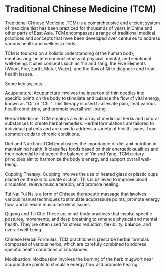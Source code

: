 # Traditional Chinese Medicine (TCM) 

Traditional Chinese Medicine (TCM) is a comprehensive and ancient system of medicine that has been practiced for thousands of years in China and other parts of East Asia. TCM encompasses a range of traditional medical practices and concepts that have been developed over centuries to address various health and wellness needs. 

TCM is founded on a holistic understanding of the human body, emphasizing the interconnectedness of physical, mental, and emotional well-being. It uses concepts such as Yin and Yang, the Five Elements (Wood, Fire, Earth, Metal, Water), and the flow of Qi to diagnose and treat health issues.

Some key aspects…

Acupuncture: Acupuncture involves the insertion of thin needles into specific points on the body to stimulate and balance the flow of vital energy, known as "Qi" or "Chi." This therapy is used to alleviate pain, treat various health conditions, and promote overall well-being.

Herbal Medicine: TCM employs a wide array of medicinal herbs and natural substances to create herbal remedies. Herbal formulations are tailored to individual patients and are used to address a variety of health issues, from common colds to chronic conditions.

Diet and Nutrition: TCM emphasizes the importance of diet and nutrition in maintaining health. It classifies foods based on their energetic qualities and their potential to influence the balance of Yin and Yang. TCM dietary principles aim to harmonize the body's energy and support overall well-being.

Cupping Therapy: Cupping involves the use of heated glass or plastic cups placed on the skin to create suction. This is believed to improve blood circulation, relieve muscle tension, and promote healing.

Tui Na: Tui Na is a form of Chinese therapeutic massage that involves various manual techniques to stimulate acupressure points, promote energy flow, and alleviate musculoskeletal issues.

Qigong and Tai Chi: These are mind-body practices that involve specific postures, movements, and deep breathing to enhance physical and mental health. They are often used for stress reduction, flexibility, balance, and overall well-being.

Chinese Herbal Formulas: TCM practitioners prescribe herbal formulas composed of various herbs, which are carefully combined to address specific health conditions or imbalances.

Moxibustion: Moxibustion involves the burning of the herb mugwort near acupuncture points to stimulate energy flow and promote healing.
